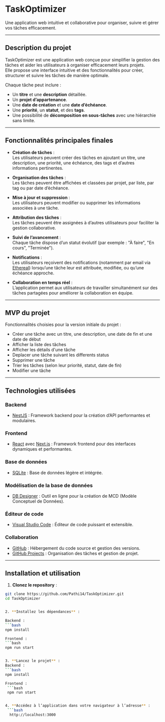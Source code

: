 # TaskOptimizer

Une application web intuitive et collaborative pour organiser, suivre et gérer vos tâches efficacement.

---

## Description du projet

TaskOptimizer est une application web conçue pour simplifier la gestion des tâches et aider les utilisateurs à organiser efficacement leurs projets.  
Elle propose une interface intuitive et des fonctionnalités pour créer, structurer et suivre les tâches de manière optimale.

Chaque tâche peut inclure :  
- Un **titre** et une **description** détaillée.  
- Un **projet d’appartenance**.  
- Une **date de création** et une **date d’échéance**.  
- Une **priorité**, un **statut**, et des **tags**.  
- Une possibilité de **décomposition en sous-tâches** avec une hiérarchie sans limite.

---

## Fonctionnalités principales finales

- **Création de tâches** :  
  Les utilisateurs peuvent créer des tâches en ajoutant un titre, une description, une priorité, une échéance, des tags et d’autres informations pertinentes.

- **Organisation des tâches** :  
  Les tâches peuvent être affichées et classées par projet, par liste, par tag ou par date d’échéance.

- **Mise à jour et suppression** :  
  Les utilisateurs peuvent modifier ou supprimer les informations associées à une tâche.

- **Attribution des tâches** :  
  Les tâches peuvent être assignées à d’autres utilisateurs pour faciliter la gestion collaborative.

- **Suivi de l’avancement** :  
  Chaque tâche dispose d’un statut évolutif (par exemple : "À faire", "En cours", "Terminée").

- **Notifications** :  
  Les utilisateurs reçoivent des notifications (notamment par email via [Ethereal](https://ethereal.email/)) lorsqu’une tâche leur est attribuée, modifiée, ou qu’une échéance approche.

- **Collaboration en temps réel** :  
  L’application permet aux utilisateurs de travailler simultanément sur des tâches partagées pour améliorer la collaboration en équipe.

---

## MVP du projet

Fonctionnalités choisies pour la version initiale du projet :

 - Créer une tâche avec un titre, une description, une date de fin et une date de début
 - Afficher la liste des tâches
 - Afficher les détails d'une tâche
 - Deplacer une tâche suivant les differents status
 - Supprimer une tâche
 - Trier les tâches (selon leur priorité, statut, date de fin)
 - Modifier une tâche

---

## Technologies utilisées

### **Backend**  
- [NestJS](https://nestjs.com) : Framework backend pour la création d’API performantes et modulaires.

### **Frontend**  
- [React](https://reactjs.org) avec [Next.js](https://nextjs.org) : Framework frontend pour des interfaces dynamiques et performantes.

### **Base de données**  
- [SQLite](https://sqlite.org) : Base de données légère et intégrée.

### **Modélisation de la base de données**  
- [DB Designer](https://www.dbdesigner.net) : Outil en ligne pour la création de MCD (Modèle Conceptuel de Données).

### **Éditeur de code**  
- [Visual Studio Code](https://code.visualstudio.com) : Éditeur de code puissant et extensible.

### **Collaboration**  
- [GitHub](https://github.com) : Hébergement du code source et gestion des versions.  
- [GitHub Projects](https://github.com/features/issues) : Organisation des tâches et gestion de projet.

---

## Installation et utilisation

1. **Clonez le repository** :
  ```bash
  git clone https://github.com/Pathi14/TaskOptimizer.git
  cd TaskOptimizer


2. **Installez les dépendances** :

  Backend :
  ```bash
  npm install

  Frontend :
  ```bash
  npm run start


3. **Lancez le projet** :
  Backend :
  ```bash
  npm install

  Frontend :
   ```bash
   npm run start


4. **Accédez à l’application dans votre navigateur à l’adresse** :
   ```bash
    http://localhost:3000